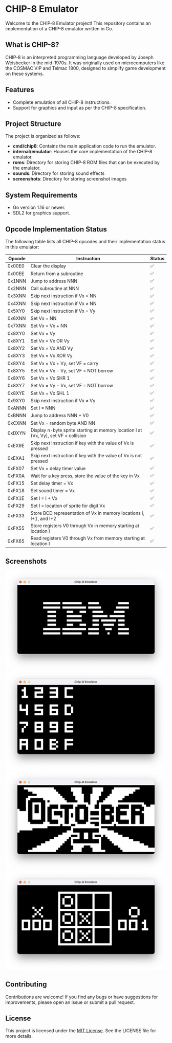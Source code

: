 # CHIP-8 Emulator
Welcome to the CHIP-8 Emulator project! This repository contains an implementation of a CHIP-8 emulator written in Go.

## What is CHIP-8?
CHIP-8 is an interpreted programming language developed by Joseph Weisbecker in the mid-1970s. It was originally used on microcomputers like the COSMAC VIP and Telmac 1800, designed to simplify game development on these systems.

## Features
- Complete emulation of all CHIP-8 instructions.
- Support for graphics and input as per the CHIP-8 specification.

## Project Structure
The project is organized as follows:
- **cmd/chip8**: Contains the main application code to run the emulator.
- **internal/emulator**: Houses the core implementation of the CHIP-8 emulator.
- **roms**: Directory for storing CHIP-8 ROM files that can be executed by the emulator.
- **sounds**: Directory for storing sound effects
- **screenshots**: Directory for storing screenshot images

## System Requirements
- Go version 1.16 or newer.
- SDL2 for graphics support.

## Opcode Implementation Status

The following table lists all CHIP-8 opcodes and their implementation status in this emulator:

| Opcode | Instruction                           | Status |
|--------|---------------------------------------|--------|
| 0x00E0 | Clear the display                     |    ✅   |
| 0x00EE | Return from a subroutine              |    ✅   |
| 0x1NNN | Jump to address NNN                   |    ✅   |
| 0x2NNN | Call subroutine at NNN                |    ✅   |
| 0x3XNN | Skip next instruction if Vx = NN      |    ✅   |
| 0x4XNN | Skip next instruction if Vx ≠ NN      |    ✅   |
| 0x5XY0 | Skip next instruction if Vx = Vy      |    ✅   |
| 0x6XNN | Set Vx = NN                           |    ✅   |
| 0x7XNN | Set Vx = Vx + NN                      |    ✅   |
| 0x8XY0 | Set Vx = Vy                           |    ✅   |
| 0x8XY1 | Set Vx = Vx OR Vy                     |    ✅   |
| 0x8XY2 | Set Vx = Vx AND Vy                    |    ✅   |
| 0x8XY3 | Set Vx = Vx XOR Vy                    |    ✅   |
| 0x8XY4 | Set Vx = Vx + Vy, set VF = carry      |    ✅   |
| 0x8XY5 | Set Vx = Vx - Vy, set VF = NOT borrow |    ✅   |
| 0x8XY6 | Set Vx = Vx SHR 1                     |    ✅   |
| 0x8XY7 | Set Vx = Vy - Vx, set VF = NOT borrow |    ✅   |
| 0x8XYE | Set Vx = Vx SHL 1                     |    ✅   |
| 0x9XY0 | Skip next instruction if Vx ≠ Vy      |    ✅   |
| 0xANNN | Set I = NNN                           |    ✅   |
| 0xBNNN | Jump to address NNN + V0              |    ✅   |
| 0xCXNN | Set Vx = random byte AND NN           |    ✅   |
| 0xDXYN | Display n-byte sprite starting at memory location I at (Vx, Vy), set VF = collision |   ✅    |
| 0xEX9E | Skip next instruction if key with the value of Vx is pressed |   ✅    |
| 0xEXA1 | Skip next instruction if key with the value of Vx is not pressed |   ✅    |
| 0xFX07 | Set Vx = delay timer value            |   ✅    |
| 0xFX0A | Wait for a key press, store the value of the key in Vx |   ✅    |
| 0xFX15 | Set delay timer = Vx                  |   ✅    |
| 0xFX18 | Set sound timer = Vx                  |   ✅    |
| 0xFX1E | Set I = I + Vx                        |   ✅    |
| 0xFX29 | Set I = location of sprite for digit Vx |   ✅    |
| 0xFX33 | Store BCD representation of Vx in memory locations I, I+1, and I+2 |   ✅    |
| 0xFX55 | Store registers V0 through Vx in memory starting at location I |   ✅    |
| 0xFX65 | Read registers V0 through Vx from memory starting at location I |   ✅    |

## Screenshots
![ibm](./screenshots/ibm.png)
![keypad](./screenshots/keypad.png)
![octojam2title](./screenshots/octojam2title.png)
![tictac](./screenshots/tictac.png)

## Contributing
Contributions are welcome! If you find any bugs or have suggestions for improvements, please open an issue or submit a pull request.

## License
This project is licensed under the [MIT License](LICENSE). See the LICENSE file for more details.